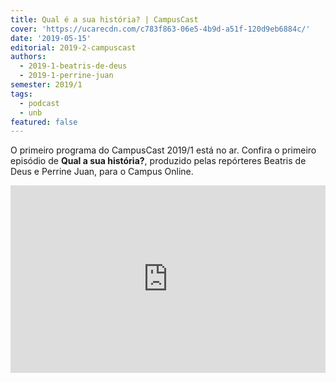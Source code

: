 ```yaml
---
title: Qual é a sua história? | CampusCast
cover: 'https://ucarecdn.com/c783f863-06e5-4b9d-a51f-120d9eb6884c/'
date: '2019-05-15'
editorial: 2019-2-campuscast
authors:
  - 2019-1-beatris-de-deus
  - 2019-1-perrine-juan
semester: 2019/1
tags:
  - podcast
  - unb
featured: false
---
```

O primeiro programa do CampusCast 2019/1 está no ar. Confira o primeiro episódio de **Qual a sua história?**, produzido pelas repórteres Beatris de Deus e Perrine Juan, para o Campus Online.

<iframe width="100%" height="300" scrolling="no" frameborder="no" allow="autoplay" src="https://w.soundcloud.com/player/?url=https%3A//api.soundcloud.com/tracks/619674618&color=%23ff5500&auto_play=false&hide_related=false&show_comments=true&show_user=true&show_reposts=false&show_teaser=true&visual=true"></iframe>
